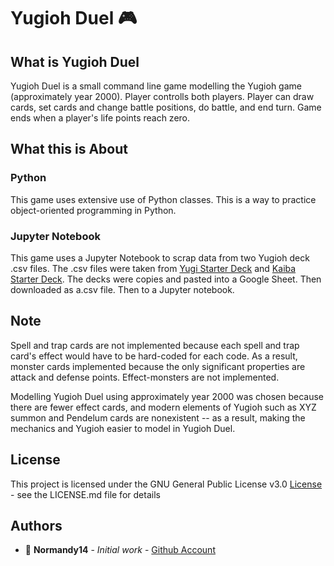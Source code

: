 # Yugioh Duel :video_game:

## What is Yugioh Duel

Yugioh Duel is a small command line game modelling the Yugioh game (approximately year 2000).
Player controlls both players. Player can draw cards, set cards and change battle positions, do battle, and end turn.
Game ends when a player's life points reach zero.

## What this is About

### Python
This game uses extensive use of Python classes. This is a way to practice object-oriented programming in Python.

### Jupyter Notebook
This game uses a Jupyter Notebook to scrap data from two Yugioh deck .csv files. 
The .csv files were taken from [Yugi Starter Deck](https://yugioh.fandom.com/wiki/Starter_Deck:_Yugi)
and [Kaiba Starter Deck](https://yugioh.fandom.com/wiki/Starter_Deck:_Kaiba).
The decks were copies and pasted into a Google Sheet. Then downloaded as a.csv file. Then to a Jupyter notebook.

## Note

Spell and trap cards are not implemented because each spell and trap card's effect would have to be hard-coded for each code. 
As a result, monster cards implemented because the only significant properties are attack and defense points.
Effect-monsters are not implemented.

Modelling Yugioh Duel using approximately year 2000 was chosen because there are fewer effect cards, 
and modern elements of Yugioh such as XYZ summon and Pendelum cards are nonexistent 
-- as a result, making the mechanics and Yugioh easier to model in Yugioh Duel.

## License

This project is licensed under the GNU General Public License v3.0 [License](License.md) - see the LICENSE.md file for details

## Authors

* :ocean: **Normandy14** - *Initial work* - [Github Account](https://github.com/Normandy14)
